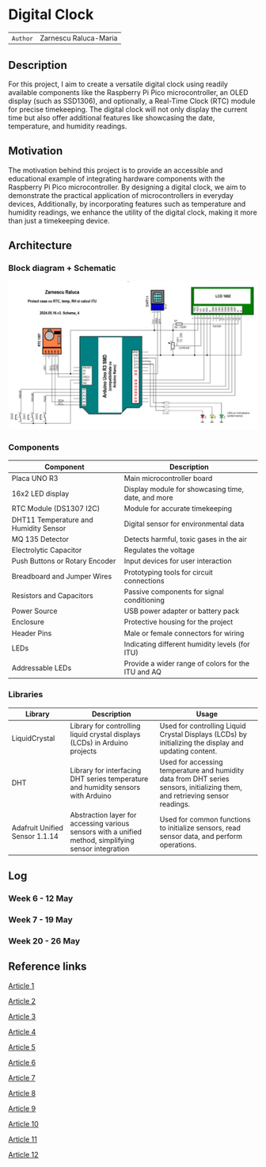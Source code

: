 # Digital Clock

| | |
|-|-|
|`Author` | Zarnescu Raluca-Maria

## Description
For this project, I aim to create a versatile digital clock using readily available components like the Raspberry Pi Pico microcontroller, an OLED display (such as SSD1306), and optionally, a Real-Time Clock (RTC) module for precise timekeeping. 
The digital clock will not only display the current time but also offer additional features like showcasing the date, temperature, and humidity readings. 
## Motivation
The motivation behind this project is to provide an accessible and educational example of integrating hardware components with the Raspberry Pi Pico microcontroller. 
By designing a digital clock, we aim to demonstrate the practical application of microcontrollers in everyday devices, 
Additionally, by incorporating features such as temperature and humidity readings, we enhance the utility of the digital clock, making it more than just a timekeeping device.
## Architecture

### Block diagram + Schematic

<!-- Make sure the path to the picture is correct -->
![Block Diagram](schema_finala.jpg)


### Components

| Component | Description |
|---------|-------------|
| Placa UNO R3 | Main microcontroller board
| 16x2 LED display |	Display module for showcasing time, date, and more	
| RTC Module (DS1307 I2C) |	Module for accurate timekeeping	
| DHT11 Temperature and Humidity Sensor |	Digital sensor for environmental data	
| MQ 135 Detector | Detects harmful, toxic gases in the air
| Electrolytic Capacitor | Regulates the voltage
| Push Buttons or Rotary Encoder |	Input devices for user interaction	
| Breadboard and Jumper Wires	| Prototyping tools for circuit connections	
| Resistors and Capacitors |	Passive components for signal conditioning	
| Power Source | USB power adapter or battery pack	
| Enclosure | Protective housing for the project	
| Header Pins	| Male or female connectors for wiring	
| LEDs | Indicating different humidity levels (for ITU)
| Addressable LEDs | Provide a wider range of colors for the ITU and AQ

### Libraries

<!-- This is just an example, fill in the table with your actual components -->

| Library | Description | Usage |
|---------|-------------|-------|
| LiquidCrystal | Library for controlling liquid crystal displays (LCDs) in Arduino projects  |  Used for controlling Liquid Crystal Displays (LCDs) by initializing the display and updating content. |
| DHT | Library for interfacing DHT series temperature and humidity sensors with Arduino | Used for accessing temperature and humidity data from DHT series sensors, initializing them, and retrieving sensor readings. |
| Adafruit Unified Sensor 1.1.14 | Abstraction layer for accessing various sensors with a unified method, simplifying sensor integration | Used for common functions to initialize sensors, read sensor data, and perform operations. |

## Log

<!-- write every week your progress here -->

### Week 6 - 12 May

### Week 7 - 19 May

### Week 20 - 26 May


## Reference links

<!-- Fill in with appropriate links and link titles -->

[Article 1](https://arduinotehniq.blogspot.com/2014/09/weather-station-manual-adjust-for-rtc.html#google_vignette)

[Article 2](https://ro.onetransistor.eu/2017/12/indice-confort-termic-dht11-arduino.html)

[Article 3](http://learn.adafruit.com/ds1307-real-time-clock-breakout-board-kit/)

[Article 4](http://nicuflorica.blogspot.ro/)

[Article 5](https://docs.arduino.cc/)

[Article 6](http://pesd.ro/articole/nr.1/Teodoreanu.pdf)

[Article 7](https://starea-vremii.ro/blog/ce-este-indicele-de-confort-termic-heat-index-si-cum-se-calculeaza)

[Article 8](https://www.winsen-sensor.com/product/mq135.html)

[Article 9](https://www.hackster.io/m_karim02/arduino-and-mq-135-gas-sensor-with-arduino-code-a8c1c6)

[Article 10](https://www.makerguides.com/air-pollution-monitoring-and-alert-system-using-arduino-and-mq135/)

[Article 11](https://www.instructables.com/How-to-Control-WS2812-RGB-LED-NeoPixel-W-Arduino-T/)

[Article 12](https://learn.adafruit.com/adafruit-neopixel-uberguide/arduino-library-use)
